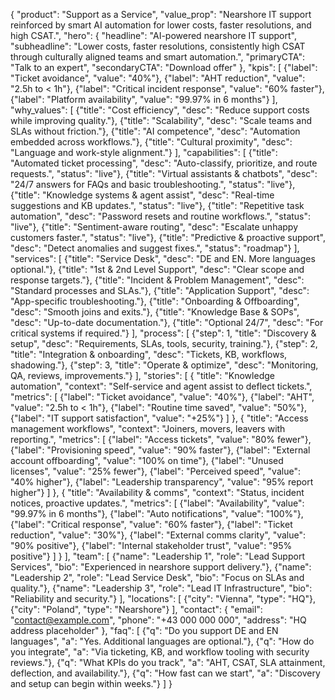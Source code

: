 {
  "product": "Support as a Service",
  "value_prop": "Nearshore IT support reinforced by smart AI automation for lower costs, faster resolutions, and high CSAT.",
  "hero": {
    "headline": "AI-powered nearshore IT support",
    "subheadline": "Lower costs, faster resolutions, consistently high CSAT through culturally aligned teams and smart automation.",
    "primaryCTA": "Talk to an expert",
    "secondaryCTA": "Download offer"
  },
  "kpis": [
    {"label": "Ticket avoidance", "value": "40%"},
    {"label": "AHT reduction", "value": "2.5h to < 1h"},
    {"label": "Critical incident response", "value": "60% faster"},
    {"label": "Platform availability", "value": "99.97% in 6 months"}
  ],
  "why_values": [
    {"title": "Cost efficiency", "desc": "Reduce support costs while improving quality."},
    {"title": "Scalability", "desc": "Scale teams and SLAs without friction."},
    {"title": "AI competence", "desc": "Automation embedded across workflows."},
    {"title": "Cultural proximity", "desc": "Language and work-style alignment."}
  ],
  "capabilities": [
    {"title": "Automated ticket processing", "desc": "Auto-classify, prioritize, and route requests.", "status": "live"},
    {"title": "Virtual assistants & chatbots", "desc": "24/7 answers for FAQs and basic troubleshooting.", "status": "live"},
    {"title": "Knowledge systems & agent assist", "desc": "Real-time suggestions and KB updates.", "status": "live"},
    {"title": "Repetitive task automation", "desc": "Password resets and routine workflows.", "status": "live"},
    {"title": "Sentiment-aware routing", "desc": "Escalate unhappy customers faster.", "status": "live"},
    {"title": "Predictive & proactive support", "desc": "Detect anomalies and suggest fixes.", "status": "roadmap"}
  ],
  "services": [
    {"title": "Service Desk", "desc": "DE and EN. More languages optional."},
    {"title": "1st & 2nd Level Support", "desc": "Clear scope and response targets."},
    {"title": "Incident & Problem Management", "desc": "Standard processes and SLAs."},
    {"title": "Application Support", "desc": "App-specific troubleshooting."},
    {"title": "Onboarding & Offboarding", "desc": "Smooth joins and exits."},
    {"title": "Knowledge Base & SOPs", "desc": "Up-to-date documentation."},
    {"title": "Optional 24/7", "desc": "For critical systems if required."}
  ],
  "process": [
    {"step": 1, "title": "Discovery & setup", "desc": "Requirements, SLAs, tools, security, training."},
    {"step": 2, "title": "Integration & onboarding", "desc": "Tickets, KB, workflows, shadowing."},
    {"step": 3, "title": "Operate & optimize", "desc": "Monitoring, QA, reviews, improvements."}
  ],
  "stories": [
    {
      "title": "Knowledge automation",
      "context": "Self-service and agent assist to deflect tickets.",
      "metrics": [
        {"label": "Ticket avoidance", "value": "40%"},
        {"label": "AHT", "value": "2.5h to < 1h"},
        {"label": "Routine time saved", "value": "50%"},
        {"label": "IT support satisfaction", "value": "+25%"}
      ]
    },
    {
      "title": "Access management workflows",
      "context": "Joiners, movers, leavers with reporting.",
      "metrics": [
        {"label": "Access tickets", "value": "80% fewer"},
        {"label": "Provisioning speed", "value": "90% faster"},
        {"label": "External account offboarding", "value": "100% on time"},
        {"label": "Unused licenses", "value": "25% fewer"},
        {"label": "Perceived speed", "value": "40% higher"},
        {"label": "Leadership transparency", "value": "95% report higher"}
      ]
    },
    {
      "title": "Availability & comms",
      "context": "Status, incident notices, proactive updates.",
      "metrics": [
        {"label": "Availability", "value": "99.97% in 6 months"},
        {"label": "Auto notifications", "value": "100%"},
        {"label": "Critical response", "value": "60% faster"},
        {"label": "Ticket reduction", "value": "30%"},
        {"label": "External comms clarity", "value": "90% positive"},
        {"label": "Internal stakeholder trust", "value": "95% positive"}
      ]
    }
  ],
  "team": [
    {"name": "Leadership 1", "role": "Lead Support Services", "bio": "Experienced in nearshore support delivery."},
    {"name": "Leadership 2", "role": "Lead Service Desk", "bio": "Focus on SLAs and quality."},
    {"name": "Leadership 3", "role": "Lead IT Infrastructure", "bio": "Reliability and security."}
  ],
  "locations": [
    {"city": "Vienna", "type": "HQ"},
    {"city": "Poland", "type": "Nearshore"}
  ],
  "contact": { "email": "contact@example.com", "phone": "+43 000 000 000", "address": "HQ address placeholder" },
  "faq": [
    {"q": "Do you support DE and EN languages", "a": "Yes. Additional languages are optional."},
    {"q": "How do you integrate", "a": "Via ticketing, KB, and workflow tooling with security reviews."},
    {"q": "What KPIs do you track", "a": "AHT, CSAT, SLA attainment, deflection, and availability."},
    {"q": "How fast can we start", "a": "Discovery and setup can begin within weeks."}
  ]
}